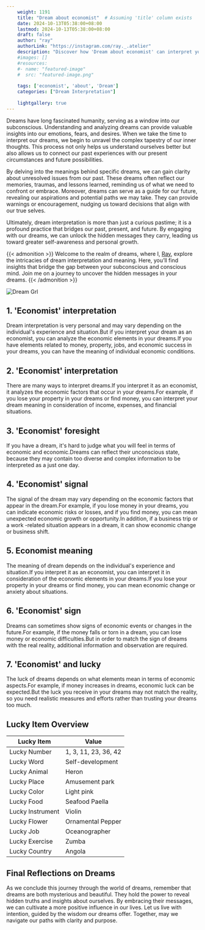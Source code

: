 ```yaml
---
    weight: 1191
    title: "Dream about economist"  # Assuming 'title' column exists
    date: 2024-10-13T05:38:00+08:00
    lastmod: 2024-10-13T05:38:00+08:00
    draft: false
    author: "ray"
    authorLink: "https://instagram.com/ray._.atelier"
    description: "Discover how 'Dream about economist' can interpret your future and uncover its significant meanings in your life."
    #images: []
    #resources:
    #- name: "featured-image"
    #  src: "featured-image.png"
    
    tags: ['economist', 'about', 'Dream']
    categories: ["Dream Interpretation"]
    
    lightgallery: true
---
```

    
Dreams have long fascinated humanity, serving as a window into our subconscious. Understanding and analyzing dreams can provide valuable insights into our emotions, fears, and desires. When we take the time to interpret our dreams, we begin to unravel the complex tapestry of our inner thoughts. This process not only helps us understand ourselves better but also allows us to connect our past experiences with our present circumstances and future possibilities.

By delving into the meanings behind specific dreams, we can gain clarity about unresolved issues from our past. These dreams often reflect our memories, traumas, and lessons learned, reminding us of what we need to confront or embrace. Moreover, dreams can serve as a guide for our future, revealing our aspirations and potential paths we may take. They can provide warnings or encouragement, nudging us toward decisions that align with our true selves.

Ultimately, dream interpretation is more than just a curious pastime; it is a profound practice that bridges our past, present, and future. By engaging with our dreams, we can unlock the hidden messages they carry, leading us toward greater self-awareness and personal growth.

{{< admonition >}}
Welcome to the realm of dreams, where I, [Ray](https://instagram.com/ray._.atelier), explore the intricacies of dream interpretation and meaning. Here, you’ll find insights that bridge the gap between your subconscious and conscious mind. Join me on a journey to uncover the hidden messages in your dreams.
{{< /admonition >}}

![Dream Grl](https://cdn.pixabay.com/photo/2017/11/02/03/35/gothic-2910057_1280.jpg "Dream Grl")

## 1. 'Economist' interpretation
Dream interpretation is very personal and may vary depending on the individual's experience and situation.But if you interpret your dream as an economist, you can analyze the economic elements in your dreams.If you have elements related to money, property, jobs, and economic success in your dreams, you can have the meaning of individual economic conditions.

## 2. 'Economist' interpretation
There are many ways to interpret dreams.If you interpret it as an economist, it analyzes the economic factors that occur in your dreams.For example, if you lose your property in your dreams or find money, you can interpret your dream meaning in consideration of income, expenses, and financial situations.

## 3. 'Economist' foresight
If you have a dream, it's hard to judge what you will feel in terms of economic and economic.Dreams can reflect their unconscious state, because they may contain too diverse and complex information to be interpreted as a just one day.

## 4. 'Economist' signal
The signal of the dream may vary depending on the economic factors that appear in the dream.For example, if you lose money in your dreams, you can indicate economic risks or losses, and if you find money, you can mean unexpected economic growth or opportunity.In addition, if a business trip or a work -related situation appears in a dream, it can show economic change or business shift.

## 5. Economist meaning
The meaning of dream depends on the individual's experience and situation.If you interpret it as an economist, you can interpret it in consideration of the economic elements in your dreams.If you lose your property in your dreams or find money, you can mean economic change or anxiety about situations.

## 6. 'Economist' sign
Dreams can sometimes show signs of economic events or changes in the future.For example, if the money falls or torn in a dream, you can lose money or economic difficulties.But in order to match the sign of dreams with the real reality, additional information and observation are required.

## 7. 'Economist' and lucky
The luck of dreams depends on what elements mean in terms of economic aspects.For example, if money increases in dreams, economic luck can be expected.But the luck you receive in your dreams may not match the reality, so you need realistic measures and efforts rather than trusting your dreams too much.

## Lucky Item Overview
| Lucky Item          | Value              |
|---------------|--------------------|
| Lucky Number        | 1, 3, 11, 23, 36, 42  |
| Lucky Word          | Self-development |
| Lucky Animal        | Heron |
| Lucky Place         | Amusement park     |
| Lucky Color         | Light pink     |
| Lucky Food          | Seafood Paella      |
| Lucky Instrument    | Violin |
| Lucky Flower        | Ornamental Pepper    |
| Lucky Job           | Oceanographer       |
| Lucky Exercise      | Zumba  |
| Lucky Country       | Angola    |


##  Final Reflections on Dreams

As we conclude this journey through the world of dreams, remember that dreams are both mysterious and beautiful. They hold the power to reveal hidden truths and insights about ourselves. By embracing their messages, we can cultivate a more positive influence in our lives. Let us live with intention, guided by the wisdom our dreams offer. Together, may we navigate our paths with clarity and purpose.
